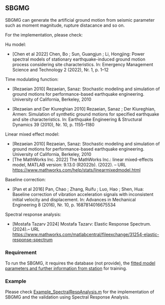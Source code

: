 ## SBGMG

SBGMG can generate the artificial ground motion from seismic parameter such as moment magnitude, rupture distacance and so on.

For the implementation, please check:

Hu model: 
- [Chen et al 2022] Chen, Bo ; Sun, Guangjun ; Li, Hongjing: Power spectral models of stationary earthquake-induced ground motion process considering site characteristics. In: Emergency Management Science and Technology 2 (2022), Nr. 1, p. 1–12

Time modulating function:

- [Rezaeian 2010] Rezaeian, Sanaz: Stochastic modeling and simulation of ground motions for performance-based earthquake engineering. University of California, Berkeley, 2010
  
- [Rezaeian and Der Kiureghian 2010] Rezaeian, Sanaz ; Der Kiureghian, Armen: Simulation of synthetic ground motions for specified earthquake and site characteristics. In: Earthquake Engineering & Structural Dynamics 39 (2010), Nr. 10, p. 1155–1180

Linear mixed effect model:

- [Rezaeian 2010] Rezaeian, Sanaz: Stochastic modeling and simulation of ground motions for performance-based earthquake engineering. University of California, Berkeley, 2010
- [The MathWorks Inc. 2022] The MathWorks Inc.: linear mixed-effects model, MATLAB version: 9.13.0 (R2022b). (2022). – URL https://www.mathworks.com/help/stats/linearmixedmodel.html


Baseline correction:

- [Pan et al 2016] Pan, Chao ; Zhang, Ruifu ; Luo, Hao ; Shen, Hua: Baseline correction of vibration acceleration signals with inconsistent initial velocity and displacement. In: Advances in Mechanical Engineering 8 (2016), Nr. 10, p. 1687814016675534

Spectral response analysis:
- [Mostafa Tazarv 2024] Mostafa Tazarv: Elastic Response Spectrum. (2024).– URL https://www.mathworks.com/matlabcentral/fileexchange/31254-elastic-response-spectrum


### Requirement
To run the SBGMG, it requires the database (not provide), the [fitted model parameters and further information from station](./MAT_FILES/) for training.



### Example
Please check [Example_SpectralRespAnalysis.m](./Example_SpectralRespAnalysis.m) for the implementation of SBGMG and the validation using Spectral Response Analysis. 

